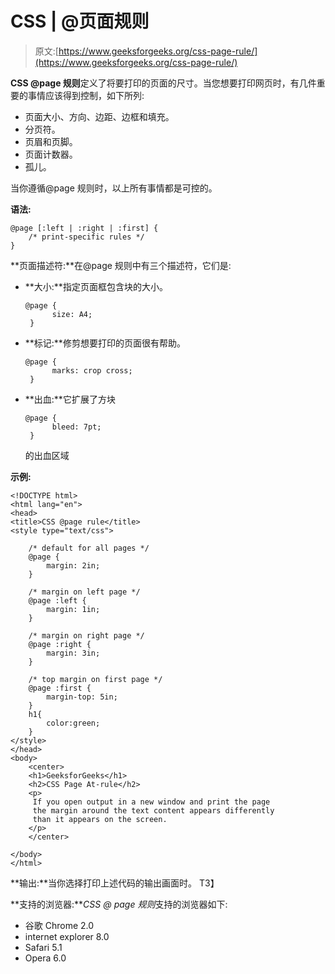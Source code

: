 # CSS | @页面规则

> 原文:[https://www.geeksforgeeks.org/css-page-rule/](https://www.geeksforgeeks.org/css-page-rule/)

**CSS @page 规则**定义了将要打印的页面的尺寸。当您想要打印网页时，有几件重要的事情应该得到控制，如下所列:

*   页面大小、方向、边距、边框和填充。
*   分页符。
*   页眉和页脚。
*   页面计数器。
*   孤儿。

当你遵循@page 规则时，以上所有事情都是可控的。

**语法:**

```
@page [:left | :right | :first] {
    /* print-specific rules */
} 
```

**页面描述符:**在@page 规则中有三个描述符，它们是:

*   **大小:**指定页面框包含块的大小。

    ```
    @page {
          size: A4;
     }
    ```

*   **标记:**修剪想要打印的页面很有帮助。

    ```
    @page {
          marks: crop cross;
     }
    ```

*   **出血:**它扩展了方块

    ```
    @page {
          bleed: 7pt;
     }
    ```

    的出血区域

**示例:**

```
<!DOCTYPE html>
<html lang="en">
<head>
<title>CSS @page rule</title>
<style type="text/css">

    /* default for all pages */
    @page {
        margin: 2in;    
    }

    /* margin on left page */
    @page :left {
        margin: 1in;    
    }

    /* margin on right page */
    @page :right {
        margin: 3in;    
    }

    /* top margin on first page */
    @page :first {
        margin-top: 5in;    
    }
    h1{
        color:green;
    }
</style>
</head>
<body>
    <center>
    <h1>GeeksforGeeks</h1>
    <h2>CSS Page At-rule</h2>
    <p>
     If you open output in a new window and print the page
     the margin around the text content appears differently
     than it appears on the screen.
    </p>
    </center>

</body>
</html> 
```

**输出:**当你选择打印上述代码的输出画面时。
T3】

**支持的浏览器:***CSS @ page 规则*支持的浏览器如下:

*   谷歌 Chrome 2.0
*   internet explorer 8.0
*   Safari 5.1
*   Opera 6.0